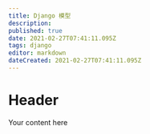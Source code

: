 ```yaml
---
title: Django 模型
description: 
published: true
date: 2021-02-27T07:41:11.095Z
tags: django
editor: markdown
dateCreated: 2021-02-27T07:41:11.095Z
---
```


# Header
Your content here